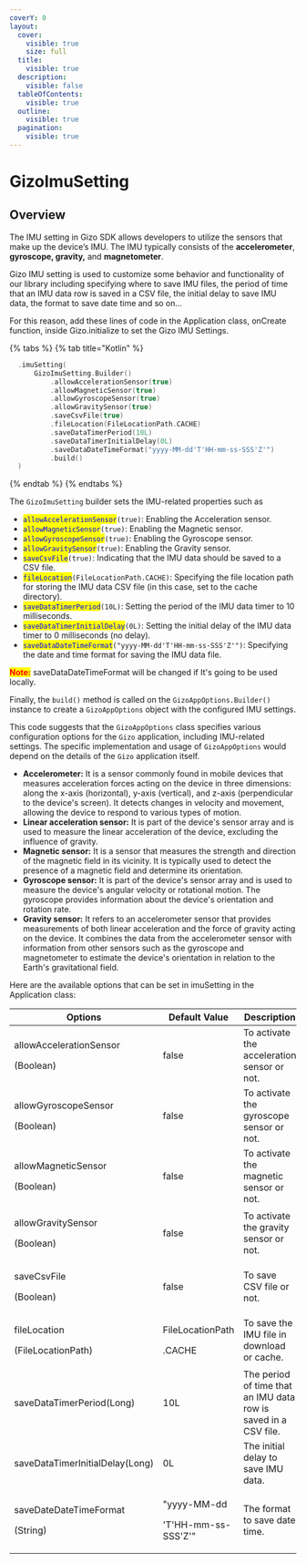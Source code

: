 ```yaml
---
coverY: 0
layout:
  cover:
    visible: true
    size: full
  title:
    visible: true
  description:
    visible: false
  tableOfContents:
    visible: true
  outline:
    visible: true
  pagination:
    visible: true
---
```


# GizoImuSetting

## Overview

The IMU setting in Gizo SDK allows developers to utilize the sensors that make up the device’s IMU. The IMU typically consists of the **accelerometer**, **gyroscope, gravity,** and **magnetometer**.

Gizo IMU setting is used to customize some behavior and functionality of our library including specifying where to save IMU files, the period of time that an IMU data row is saved in a CSV file, the initial delay to save IMU data, the format to save date time and so on...

For this reason, add these lines of code in the Application class, onCreate function, inside Gizo.initialize to set the Gizo IMU Settings.

{% tabs %}
{% tab title="Kotlin" %}
```kotlin
  .imuSetting(
      GizoImuSetting.Builder()
          .allowAccelerationSensor(true)
          .allowMagneticSensor(true)
          .allowGyroscopeSensor(true)
          .allowGravitySensor(true)
          .saveCsvFile(true)
          .fileLocation(FileLocationPath.CACHE)
          .saveDataTimerPeriod(10L)
          .saveDataTimerInitialDelay(0L)
          .saveDataDateTimeFormat("yyyy-MM-dd'T'HH-mm-ss-SSS'Z'")
          .build()
  )
```
{% endtab %}
{% endtabs %}

The `GizoImuSetting` builder sets the IMU-related properties such as

* <mark style="color:blue;">`allowAccelerationSensor`</mark>`(true)`: Enabling the Acceleration sensor.
* <mark style="color:blue;">`allowMagneticSensor`</mark>`(true)`: Enabling the Magnetic sensor.
* <mark style="color:blue;">`allowGyroscopeSensor`</mark>`(true)`: Enabling the Gyroscope sensor.
* <mark style="color:blue;">`allowGravitySensor`</mark>`(true)`: Enabling the Gravity sensor.
* <mark style="color:blue;">`saveCsvFile`</mark>`(true)`: Indicating that the IMU data should be saved to a CSV file.
* <mark style="color:blue;">`fileLocation`</mark>`(FileLocationPath.CACHE)`: Specifying the file location path for storing the IMU data CSV file (in this case, set to the cache directory).
* <mark style="color:blue;">`saveDataTimerPeriod`</mark>`(10L)`: Setting the period of the IMU data timer to 10 milliseconds.
* <mark style="color:blue;">`saveDataTimerInitialDelay`</mark>`(0L)`: Setting the initial delay of the IMU data timer to 0 milliseconds (no delay).
* <mark style="color:blue;">`saveDataDateTimeFormat`</mark>`("yyyy-MM-dd'T'HH-mm-ss-SSS'Z'")`: Specifying the date and time format for saving the IMU data file.

<mark style="color:red;">**Note:**</mark> saveDataDateTimeFormat will be changed if It's going to be used locally.&#x20;



Finally, the `build()` method is called on the `GizoAppOptions.Builder()` instance to create a `GizoAppOptions` object with the configured IMU settings.

This code suggests that the `GizoAppOptions` class specifies various configuration options for the `Gizo` application, including IMU-related settings. The specific implementation and usage of `GizoAppOptions` would depend on the details of the `Gizo` application itself.



* &#x20;**Accelerometer:** It is a sensor commonly found in mobile devices that measures acceleration forces acting on the device in three dimensions: along the x-axis (horizontal), y-axis (vertical), and z-axis (perpendicular to the device's screen). It detects changes in velocity and movement, allowing the device to respond to various types of motion.
* **Linear acceleration sensor:** It is part of the device's sensor array and is used to measure the linear acceleration of the device, excluding the influence of gravity.
* **Magnetic sensor:** It is a sensor that measures the strength and direction of the magnetic field in its vicinity. It is typically used to detect the presence of a magnetic field and determine its orientation.
* **Gyroscope sensor:** It is part of the device's sensor array and is used to measure the device's angular velocity or rotational motion. The gyroscope provides information about the device's orientation and rotation rate.
* **Gravity sensor:** It refers to an accelerometer sensor that provides measurements of both linear acceleration and the force of gravity acting on the device. It combines the data from the accelerometer sensor with information from other sensors such as the gyroscope and magnetometer to estimate the device's orientation in relation to the Earth's gravitational field.



Here are the available options that can be set in imuSetting in the Application class:

<table><thead><tr><th width="286.3333333333333">Options</th><th width="198">Default Value</th><th>Description</th></tr></thead><tbody><tr><td><p>allowAccelerationSensor</p><p>(Boolean)</p></td><td>false</td><td>To activate the acceleration sensor or not.</td></tr><tr><td><p>allowGyroscopeSensor</p><p>(Boolean)</p></td><td>false</td><td>To activate the gyroscope sensor or not.</td></tr><tr><td><p>allowMagneticSensor</p><p>(Boolean)</p></td><td>false</td><td>To activate the magnetic sensor or not.</td></tr><tr><td><p>allowGravitySensor</p><p>(Boolean)</p></td><td>false</td><td>To activate the gravity sensor or not.</td></tr><tr><td><p>saveCsvFile</p><p>(Boolean)</p></td><td>false</td><td>To save CSV file or not.</td></tr><tr><td><p>fileLocation</p><p>(FileLocationPath)</p></td><td><p>FileLocationPath</p><p>.CACHE</p></td><td>To save the IMU file in download or cache.</td></tr><tr><td>saveDataTimerPeriod(Long)</td><td>10L</td><td>The period of time that an IMU data row is saved in a CSV file.</td></tr><tr><td>saveDataTimerInitialDelay(Long)</td><td>0L</td><td>The initial delay to save IMU data.</td></tr><tr><td><p>saveDateDateTimeFormat</p><p>(String)</p></td><td><p>"yyyy-MM-dd</p><p>'T'HH-mm-ss-SSS'Z'"</p></td><td>The format to save date time.</td></tr></tbody></table>

